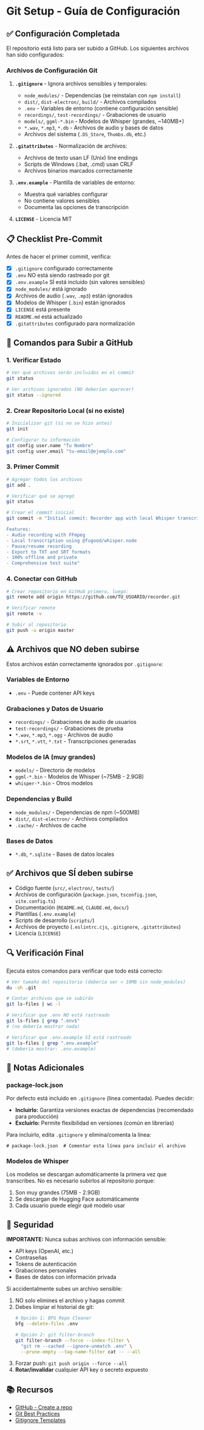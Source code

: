 # Git Setup - Guía de Configuración

## ✅ Configuración Completada

El repositorio está listo para ser subido a GitHub. Los siguientes archivos han sido configurados:

### Archivos de Configuración Git

1. **`.gitignore`** - Ignora archivos sensibles y temporales:
   - `node_modules/` - Dependencias (se reinstalan con `npm install`)
   - `dist/`, `dist-electron/`, `build/` - Archivos compilados
   - `.env` - Variables de entorno (contiene configuración sensible)
   - `recordings/`, `test-recordings/` - Grabaciones de usuario
   - `models/`, `ggml-*.bin` - Modelos de Whisper (grandes, ~140MB+)
   - `*.wav`, `*.mp3`, `*.db` - Archivos de audio y bases de datos
   - Archivos del sistema (`.DS_Store`, `Thumbs.db`, etc.)

2. **`.gitattributes`** - Normalización de archivos:
   - Archivos de texto usan LF (Unix) line endings
   - Scripts de Windows (.bat, .cmd) usan CRLF
   - Archivos binarios marcados correctamente

3. **`.env.example`** - Plantilla de variables de entorno:
   - Muestra qué variables configurar
   - No contiene valores sensibles
   - Documenta las opciones de transcripción

4. **`LICENSE`** - Licencia MIT

## 📋 Checklist Pre-Commit

Antes de hacer el primer commit, verifica:

- [x] `.gitignore` configurado correctamente
- [x] `.env` NO está siendo rastreado por git
- [x] `.env.example` SÍ está incluido (sin valores sensibles)
- [x] `node_modules/` está ignorado
- [x] Archivos de audio (`.wav`, `.mp3`) están ignorados
- [x] Modelos de Whisper (`.bin`) están ignorados
- [x] `LICENSE` está presente
- [x] `README.md` está actualizado
- [x] `.gitattributes` configurado para normalización

## 🚀 Comandos para Subir a GitHub

### 1. Verificar Estado

```bash
# Ver qué archivos serán incluidos en el commit
git status

# Ver archivos ignorados (NO deberían aparecer)
git status --ignored
```

### 2. Crear Repositorio Local (si no existe)

```bash
# Inicializar git (si no se hizo antes)
git init

# Configurar tu información
git config user.name "Tu Nombre"
git config user.email "tu-email@ejemplo.com"
```

### 3. Primer Commit

```bash
# Agregar todos los archivos
git add .

# Verificar qué se agregó
git status

# Crear el commit inicial
git commit -m "Initial commit: Recorder app with local Whisper transcription

Features:
- Audio recording with FFmpeg
- Local transcription using @fugood/whisper.node
- Pause/resume recording
- Export to TXT and SRT formats
- 100% offline and private
- Comprehensive test suite"
```

### 4. Conectar con GitHub

```bash
# Crear repositorio en GitHub primero, luego:
git remote add origin https://github.com/TU_USUARIO/recorder.git

# Verificar remote
git remote -v

# Subir al repositorio
git push -u origin master
```

## ⚠️ Archivos que NO deben subirse

Estos archivos están correctamente ignorados por `.gitignore`:

### Variables de Entorno
- `.env` - Puede contener API keys

### Grabaciones y Datos de Usuario
- `recordings/` - Grabaciones de audio de usuarios
- `test-recordings/` - Grabaciones de prueba
- `*.wav`, `*.mp3`, `*.ogg` - Archivos de audio
- `*.srt`, `*.vtt`, `*.txt` - Transcripciones generadas

### Modelos de IA (muy grandes)
- `models/` - Directorio de modelos
- `ggml-*.bin` - Modelos de Whisper (~75MB - 2.9GB)
- `whisper-*.bin` - Otros modelos

### Dependencias y Build
- `node_modules/` - Dependencias de npm (~500MB)
- `dist/`, `dist-electron/` - Archivos compilados
- `.cache/` - Archivos de cache

### Bases de Datos
- `*.db`, `*.sqlite` - Bases de datos locales

## ✅ Archivos que SÍ deben subirse

- Código fuente (`src/`, `electron/`, `tests/`)
- Archivos de configuración (`package.json`, `tsconfig.json`, `vite.config.ts`)
- Documentación (`README.md`, `CLAUDE.md`, `docs/`)
- Plantillas (`.env.example`)
- Scripts de desarrollo (`scripts/`)
- Archivos de proyecto (`.eslintrc.cjs`, `.gitignore`, `.gitattributes`)
- Licencia (`LICENSE`)

## 🔍 Verificación Final

Ejecuta estos comandos para verificar que todo está correcto:

```bash
# Ver tamaño del repositorio (debería ser < 10MB sin node_modules)
du -sh .git

# Contar archivos que se subirán
git ls-files | wc -l

# Verificar que .env NO está rastreado
git ls-files | grep ".env$"
# (no debería mostrar nada)

# Verificar que .env.example SÍ está rastreado
git ls-files | grep ".env.example"
# (debería mostrar: .env.example)
```

## 📝 Notas Adicionales

### package-lock.json
Por defecto está incluido en `.gitignore` (línea comentada). Puedes decidir:
- **Incluirlo:** Garantiza versiones exactas de dependencias (recomendado para producción)
- **Excluirlo:** Permite flexibilidad en versiones (común en librerías)

Para incluirlo, edita `.gitignore` y elimina/comenta la línea:
```
# package-lock.json  # Comentar esta línea para incluir el archivo
```

### Modelos de Whisper
Los modelos se descargan automáticamente la primera vez que transcribes.
No es necesario subirlos al repositorio porque:
1. Son muy grandes (75MB - 2.9GB)
2. Se descargan de Hugging Face automáticamente
3. Cada usuario puede elegir qué modelo usar

## 🔐 Seguridad

**IMPORTANTE:** Nunca subas archivos con información sensible:
- API keys (OpenAI, etc.)
- Contraseñas
- Tokens de autenticación
- Grabaciones personales
- Bases de datos con información privada

Si accidentalmente subes un archivo sensible:
1. NO solo elimines el archivo y hagas commit
2. Debes limpiar el historial de git:
   ```bash
   # Opción 1: BFG Repo Cleaner
   bfg --delete-files .env

   # Opción 2: git filter-branch
   git filter-branch --force --index-filter \
     "git rm --cached --ignore-unmatch .env" \
     --prune-empty --tag-name-filter cat -- --all
   ```
3. Forzar push: `git push origin --force --all`
4. **Rotar/invalidar** cualquier API key o secreto expuesto

## 📚 Recursos

- [GitHub - Create a repo](https://docs.github.com/en/repositories/creating-and-managing-repositories/creating-a-new-repository)
- [Git Best Practices](https://git-scm.com/book/en/v2/Distributed-Git-Contributing-to-a-Project)
- [Gitignore Templates](https://github.com/github/gitignore)
